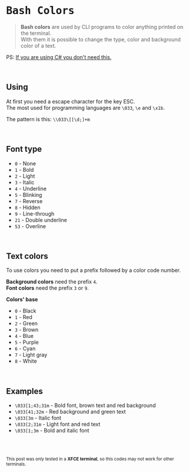 # <samp>Bash Colors</samp>

> **Bash colors** are used by CLI programs to color anything printed on the terminal.  
> With them it is possible to change the type, color and background color of a text.

PS: [If you are using C# you don't need this.](https://learn.microsoft.com/en-us/dotnet/api/system.consolecolor?view=net-8.0)

<br/>

## Using
At first you need a escape character for the key ESC.  
The most used for programming languages are `\033`, `\e` and `\x1b`.

The pattern is this: `\\033\[[\d;]+m`

<br/>

## Font type
- `0` - None
- `1` - Bold
- `2` - Light
- `3` - Italic
- `4` - Underline
- `5` - Blinking
- `7` - Reverse
- `8` - Hidden
- `9` - Line-through
- `21` - Double underline
- `53` - Overline

<br/>

## Text colors
To use colors you need to put a prefix followed by a color code number.

**Background colors** need the prefix `4`.  
**Font colors** need the prefix `3` or `9`.

**Colors' base**
- `0` - Black
- `1` - Red
- `2` - Green
- `3` - Brown
- `4` - Blue
- `5` - Purple
- `6` - Cyan
- `7` - Light gray
- `8` - White

<br/>

## Examples
- `\033[1;43;31m` - Bold font, brown text and red background
- `\033[41;32m` - Red background and green text
- `\033[3m` - Italic font
- `\033[2;31m` - Light font and red text
- `\033[1;3m` - Bold and italic font

<br/>
<br/>

<small>This post was only tested in a **XFCE terminal**, so this codes may not work for other terminals.</small>
